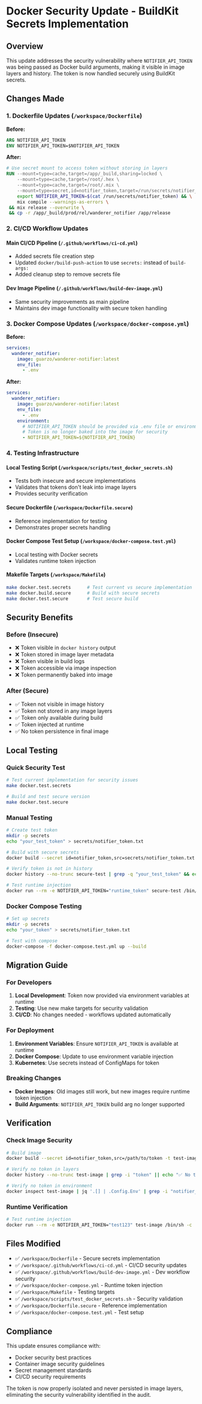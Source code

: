 # Docker Security Update - BuildKit Secrets Implementation

## Overview

This update addresses the security vulnerability where `NOTIFIER_API_TOKEN` was being passed as Docker build arguments, making it visible in image layers and history. The token is now handled securely using BuildKit secrets.

## Changes Made

### 1. Dockerfile Updates (`/workspace/Dockerfile`)

**Before:**
```dockerfile
ARG NOTIFIER_API_TOKEN
ENV NOTIFIER_API_TOKEN=$NOTIFIER_API_TOKEN
```

**After:**
```dockerfile
# Use secret mount to access token without storing in layers
RUN --mount=type=cache,target=/app/_build,sharing=locked \
    --mount=type=cache,target=/root/.hex \
    --mount=type=cache,target=/root/.mix \
    --mount=type=secret,id=notifier_token,target=/run/secrets/notifier_token \
    export NOTIFIER_API_TOKEN=$(cat /run/secrets/notifier_token) && \
    mix compile --warnings-as-errors \
 && mix release --overwrite \
 && cp -r /app/_build/prod/rel/wanderer_notifier /app/release
```

### 2. CI/CD Workflow Updates

#### Main CI/CD Pipeline (`/.github/workflows/ci-cd.yml`)
- Added secrets file creation step
- Updated `docker/build-push-action` to use `secrets:` instead of `build-args:`
- Added cleanup step to remove secrets file

#### Dev Image Pipeline (`/.github/workflows/build-dev-image.yml`)
- Same security improvements as main pipeline
- Maintains dev image functionality with secure token handling

### 3. Docker Compose Updates (`/workspace/docker-compose.yml`)

**Before:**
```yaml
services:
  wanderer_notifier:
    image: guarzo/wanderer-notifier:latest
    env_file:
      - .env
```

**After:**
```yaml
services:
  wanderer_notifier:
    image: guarzo/wanderer-notifier:latest
    env_file:
      - .env
    environment:
      # NOTIFIER_API_TOKEN should be provided via .env file or environment
      # Token is no longer baked into the image for security
      - NOTIFIER_API_TOKEN=${NOTIFIER_API_TOKEN}
```

### 4. Testing Infrastructure

#### Local Testing Script (`/workspace/scripts/test_docker_secrets.sh`)
- Tests both insecure and secure implementations
- Validates that tokens don't leak into image layers
- Provides security verification

#### Secure Dockerfile (`/workspace/Dockerfile.secure`)
- Reference implementation for testing
- Demonstrates proper secrets handling

#### Docker Compose Test Setup (`/workspace/docker-compose.test.yml`)
- Local testing with Docker secrets
- Validates runtime token injection

#### Makefile Targets (`/workspace/Makefile`)
```bash
make docker.test.secrets      # Test current vs secure implementation
make docker.build.secure      # Build with secure secrets
make docker.test.secure       # Test secure build
```

## Security Benefits

### Before (Insecure)
- ❌ Token visible in `docker history` output
- ❌ Token stored in image layer metadata
- ❌ Token visible in build logs
- ❌ Token accessible via image inspection
- ❌ Token permanently baked into image

### After (Secure)
- ✅ Token not visible in image history
- ✅ Token not stored in any image layers
- ✅ Token only available during build
- ✅ Token injected at runtime
- ✅ No token persistence in final image

## Local Testing

### Quick Security Test
```bash
# Test current implementation for security issues
make docker.test.secrets

# Build and test secure version
make docker.test.secure
```

### Manual Testing
```bash
# Create test token
mkdir -p secrets
echo "your_test_token" > secrets/notifier_token.txt

# Build with secure secrets
docker build --secret id=notifier_token,src=secrets/notifier_token.txt -t secure-test .

# Verify token is not in history
docker history --no-trunc secure-test | grep -q "your_test_token" && echo "❌ LEAKED" || echo "✅ SECURE"

# Test runtime injection
docker run --rm -e NOTIFIER_API_TOKEN="runtime_token" secure-test /bin/sh -c 'echo $NOTIFIER_API_TOKEN'
```

### Docker Compose Testing
```bash
# Set up secrets
mkdir -p secrets
echo "your_token" > secrets/notifier_token.txt

# Test with compose
docker-compose -f docker-compose.test.yml up --build
```

## Migration Guide

### For Developers

1. **Local Development**: Token now provided via environment variables at runtime
2. **Testing**: Use new make targets for security validation
3. **CI/CD**: No changes needed - workflows updated automatically

### For Deployment

1. **Environment Variables**: Ensure `NOTIFIER_API_TOKEN` is available at runtime
2. **Docker Compose**: Update to use environment variable injection
3. **Kubernetes**: Use secrets instead of ConfigMaps for token

### Breaking Changes

- **Docker Images**: Old images still work, but new images require runtime token injection
- **Build Arguments**: `NOTIFIER_API_TOKEN` build arg no longer supported

## Verification

### Check Image Security
```bash
# Build image
docker build --secret id=notifier_token,src=/path/to/token -t test-image .

# Verify no token in layers
docker history --no-trunc test-image | grep -i "token" || echo "✅ No tokens found"

# Verify no token in environment
docker inspect test-image | jq '.[] | .Config.Env' | grep -i "notifier_api_token" || echo "✅ No tokens in env"
```

### Runtime Verification
```bash
# Test runtime injection
docker run --rm -e NOTIFIER_API_TOKEN="test123" test-image /bin/sh -c 'echo "Token: $NOTIFIER_API_TOKEN"'
```

## Files Modified

- ✅ `/workspace/Dockerfile` - Secure secrets implementation
- ✅ `/workspace/.github/workflows/ci-cd.yml` - CI/CD security updates
- ✅ `/workspace/.github/workflows/build-dev-image.yml` - Dev workflow security
- ✅ `/workspace/docker-compose.yml` - Runtime token injection
- ✅ `/workspace/Makefile` - Testing targets
- ✅ `/workspace/scripts/test_docker_secrets.sh` - Security validation
- ✅ `/workspace/Dockerfile.secure` - Reference implementation
- ✅ `/workspace/docker-compose.test.yml` - Test setup

## Compliance

This update ensures compliance with:
- Docker security best practices
- Container image security guidelines
- Secret management standards
- CI/CD security requirements

The token is now properly isolated and never persisted in image layers, eliminating the security vulnerability identified in the audit.